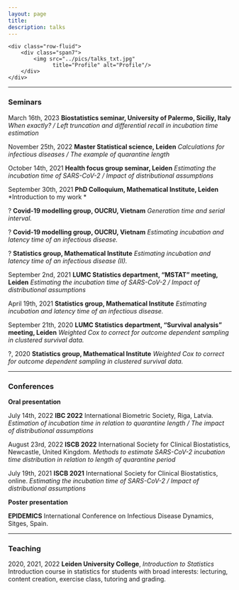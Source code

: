 ```yaml
---
layout: page
title: 
description: talks
---
```



<div class="container">

    <div class="row-fluid">
        <div class="span7">
            <img src="../pics/talks_txt.jpg"
                  title="Profile" alt="Profile"/>
        </div>
    </div>
</div>

---


### Seminars ###

March 16th, 2023 **Biostatistics seminar, University of Palermo, Siciliy, Italy** *When exactly? / Left truncation and differential recall in incubation time estimation*

November 25th, 2022 **Master Statistical science, Leiden** *Calculations for infectious diseases / The example of quarantine length*

October 14th, 2021 **Health focus group seminar, Leiden** *Estimating the incubation time of SARS-CoV-2 / Impact of distributional assumptions*

September 30th, 2021 **PhD Colloquium, Mathematical Institute, Leiden** *Introduction to my work *

? **Covid-19 modelling group, OUCRU, Vietnam**	*Generation time and serial interval.*

? **Covid-19 modelling group, OUCRU, Vietnam**	*Estimating incubation and latency time of an infectious disease.*

? **Statistics group, Mathematical Institute**	*Estimating incubation and latency time of an infectious disease (II).*

September 2nd, 2021	**LUMC Statistics department, “MSTAT” meeting, Leiden** *Estimating the incubation time of SARS-CoV-2 / Impact of distributional assumptions*

April 19th, 2021 **Statistics group, Mathematical Institute**	*Estimating incubation and latency time of an infectious disease.*

September 21th, 2020 **LUMC Statistics department, “Survival analysis” meeting, Leiden** *Weighted Cox to correct for outcome dependent sampling in clustered survival data.*

?, 2020	**Statistics group, Mathematical Institute** *Weighted Cox to correct for outcome dependent sampling in clustered survival data.*


---

### Conferences ###
**Oral presentation**

July 14th, 2022	**IBC 2022** International Biometric Society, Riga, Latvia. 
*Estimation of incubation time in relation to quarantine length / The impact of distributional assumptions*

August 23rd, 2022	**ISCB 2022** International Society for Clinical Biostatistics, Newcastle, United Kingdom. 
*Methods to estimate SARS-CoV-2 incubation time distribution in relation to length of quarantine period*

July 19th, 2021	**ISCB 2021** International Society for Clinical Biostatistics, online. 
*Estimating the incubation time of SARS-CoV-2 / Impact of distributional assumptions*

**Poster presentation**

**EPIDEMICS** International Conference on Infectious Disease Dynamics, Sitges, Spain.



---

### Teaching
2020, 2021, 2022 **Leiden University College**, *Introduction to Statistics* Introduction course in statistics for students with broad interests: lecturing, content creation, exercise class, tutoring and grading.


